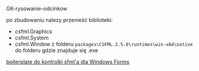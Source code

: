 GK-rysowanie-odcinkow

po zbudowaniu nalezy przenieść biblioteki:
- csfml.Graphics
- csfml.System
- csfml.Window
z folderu `packages\CSFML.2.5.0\runtimes\win-x64\native` do folderu gdzie znajduje się .exe

[boilerplate do kontrolki sfml'a dla Windows Forms](https://github.com/matyjb/SFML-Canvas-WinForms-Control)
